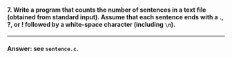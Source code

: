 #### 7. Write a program that counts the number of sentences in a text file (obtained from standard input). Assume that each sentence ends with a ., ?, or ! followed by a white-space character (including `\n`).

---

#### Answer: see `sentence.c`.

